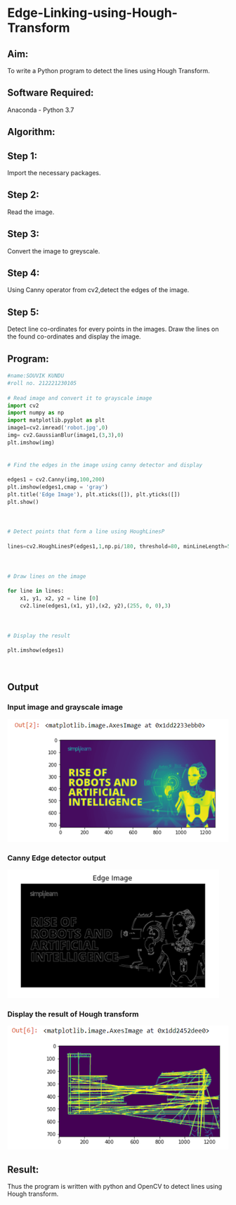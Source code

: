 # Edge-Linking-using-Hough-Transform
## Aim:
To write a Python program to detect the lines using Hough Transform.

## Software Required:
Anaconda - Python 3.7

## Algorithm:
## Step 1:
Import the necessary packages.

## Step 2:
Read the image.

## Step 3:
Convert the image to greyscale.

## Step 4:
Using Canny operator from cv2,detect the edges of the image.

## Step 5:
Detect line co-ordinates for every points in the images. Draw the lines on the found co-ordinates and display the image.

## Program:
```Python
#name:SOUVIK KUNDU
#roll no. 212221230105

# Read image and convert it to grayscale image
import cv2
import numpy as np
import matplotlib.pyplot as plt
image1=cv2.imread('robot.jpg',0)
img= cv2.GaussianBlur(image1,(3,3),0)
plt.imshow(img)


# Find the edges in the image using canny detector and display

edges1 = cv2.Canny(img,100,200)
plt.imshow(edges1,cmap = 'gray')
plt.title('Edge Image'), plt.xticks([]), plt.yticks([])
plt.show()



# Detect points that form a line using HoughLinesP

lines=cv2.HoughLinesP(edges1,1,np.pi/180, threshold=80, minLineLength=50,maxLineGap=250)



# Draw lines on the image

for line in lines:
    x1, y1, x2, y2 = line [0] 
    cv2.line(edges1,(x1, y1),(x2, y2),(255, 0, 0),3)



# Display the result

plt.imshow(edges1)




```
## Output



### Input image and grayscale image

![git logo](1.png)

### Canny Edge detector output

![git logo](2.png)


### Display the result of Hough transform
![git logo](3.png)



## Result:
Thus the program is written with python and OpenCV to detect lines using Hough transform. 

